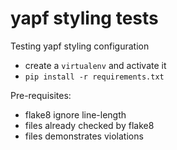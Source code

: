# yapf styling tests

Testing yapf styling configuration

* create a `virtualenv` and activate it
* `pip install -r requirements.txt`

Pre-requisites:

* flake8 ignore line-length
* files already checked by flake8
* files demonstrates violations
